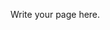 <!--
.. title: My first page
.. slug: my-first-page
.. date: 2021-07-04 14:15:53 UTC
.. tags: 
.. category: 
.. link: 
.. description: 
.. type: text
-->

Write your page here.
